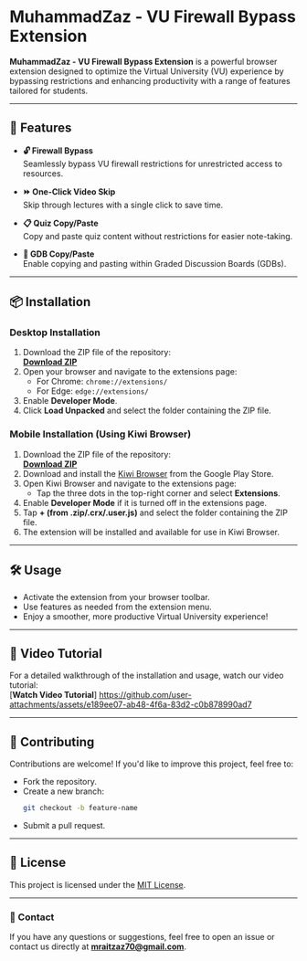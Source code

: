 # MuhammadZaz - VU Firewall Bypass Extension

**MuhammadZaz - VU Firewall Bypass Extension** is a powerful browser extension designed to optimize the Virtual University (VU) experience by bypassing restrictions and enhancing productivity with a range of features tailored for students.

---

## 🚀 Features

- **🔓 Firewall Bypass**  
  Seamlessly bypass VU firewall restrictions for unrestricted access to resources.

- **⏩ One-Click Video Skip**  
  Skip through lectures with a single click to save time.

- **📋 Quiz Copy/Paste**  
  Copy and paste quiz content without restrictions for easier note-taking.

- **📄 GDB Copy/Paste**  
  Enable copying and pasting within Graded Discussion Boards (GDBs).

---

## 📦 Installation

### Desktop Installation

1. Download the ZIP file of the repository:  
   [**Download ZIP**](https://github.com/aitzaz70/MuhammadZaz-VU-FIREWALL-EXTENSION/raw/refs/heads/main/%F0%9D%99%88%F0%9D%99%AA%F0%9D%99%9D%F0%9D%99%96%F0%9D%99%A2%F0%9D%99%A2%F0%9D%99%96%F0%9D%99%99%20%F0%9D%99%95%F0%9D%99%96%F0%9D%99%AF%EA%AA%9C%20VU%20Firewall%20Bypass.zip)
2. Open your browser and navigate to the extensions page:  
   - For Chrome: `chrome://extensions/`  
   - For Edge: `edge://extensions/`  
3. Enable **Developer Mode**.  
4. Click **Load Unpacked** and select the folder containing the ZIP file.

### Mobile Installation (Using Kiwi Browser)

1. Download the ZIP file of the repository:  
   [**Download ZIP**](https://github.com/aitzaz70/MuhammadZaz-VU-FIREWALL-EXTENSION/raw/refs/heads/main/%F0%9D%99%88%F0%9D%99%AA%F0%9D%99%9D%F0%9D%99%96%F0%9D%99%A2%F0%9D%99%A2%F0%9D%99%96%F0%9D%99%99%20%F0%9D%99%95%F0%9D%99%96%F0%9D%99%AF%EA%AA%9C%20VU%20Firewall%20Bypass.zip)
2. Download and install the [Kiwi Browser](https://play.google.com/store/apps/details?id=com.kiwibrowser.browser) from the Google Play Store.
3. Open Kiwi Browser and navigate to the extensions page:  
   - Tap the three dots in the top-right corner and select **Extensions**.
4. Enable **Developer Mode** if it is turned off in the extensions page.
5. Tap **+ (from .zip/.crx/.user.js)** and select the folder containing the ZIP file.
6. The extension will be installed and available for use in Kiwi Browser.

---

## 🛠️ Usage

- Activate the extension from your browser toolbar.  
- Use features as needed from the extension menu.  
- Enjoy a smoother, more productive Virtual University experience!

---

## 🎥 Video Tutorial

For a detailed walkthrough of the installation and usage, watch our video tutorial:  
[**Watch Video Tutorial**]
https://github.com/user-attachments/assets/e189ee07-ab48-4f6a-83d2-c0b878990ad7

---

## 🤝 Contributing

Contributions are welcome! If you'd like to improve this project, feel free to:  
- Fork the repository.  
- Create a new branch:  
  ```bash
  git checkout -b feature-name
  ```  
- Submit a pull request.

---

## 📝 License

This project is licensed under the [MIT License](LICENSE).

---

### 📧 Contact
If you have any questions or suggestions, feel free to open an issue or contact us directly at **mraitzaz70@gmail.com**.

